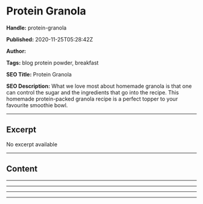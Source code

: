 # Protein Granola

**Handle:** protein-granola

**Published:** 2020-11-25T05:28:42Z

**Author:**  

**Tags:** blog protein powder, breakfast

**SEO Title:** Protein Granola

**SEO Description:** What we love most about homemade granola is that one can control the sugar and the ingredients that go into the recipe. This homemade protein-packed granola recipe is a perfect topper to your favourite smoothie bowl.

---

## Excerpt

No excerpt available

---

## Content

---

---

---

---

